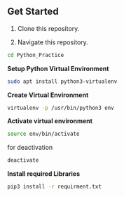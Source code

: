 ## Get Started

1. Clone this repository. <br>

2. Navigate this repository. <br>

```bash
cd Python_Practice
```

<b> Setup Python Virtual Environment </b>

```bash
sudo apt install python3-virtualenv
```

<b> Create Virtual Environment </b>

```bash
virtualenv -p /usr/bin/python3 env
```
<b> Activate virtual environment </b>

```bash
source env/bin/activate
```
for deactivation

```bash
deactivate
```

<b> Install required Libraries </b>

```bash
pip3 install -r requirment.txt
```





